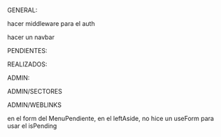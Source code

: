 GENERAL:

hacer middleware para el auth

hacer un navbar

PENDIENTES:

REALIZADOS:

ADMIN:

ADMIN/SECTORES


ADMIN/WEBLINKS

en el form del MenuPendiente, en el leftAside, no hice un useForm para usar el isPending